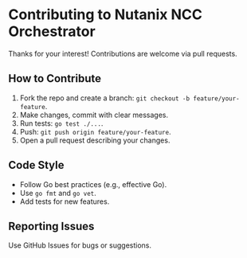 # Contributing to Nutanix NCC Orchestrator

Thanks for your interest! Contributions are welcome via pull requests.

## How to Contribute
1. Fork the repo and create a branch: `git checkout -b feature/your-feature`.
2. Make changes, commit with clear messages.
3. Run tests: `go test ./...`.
4. Push: `git push origin feature/your-feature`.
5. Open a pull request describing your changes.

## Code Style
- Follow Go best practices (e.g., effective Go).
- Use `go fmt` and `go vet`.
- Add tests for new features.

## Reporting Issues
Use GitHub Issues for bugs or suggestions.
